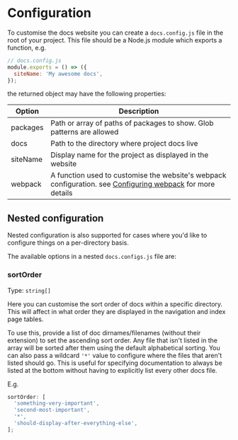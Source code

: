 # Configuration

To customise the docs website you can create a `docs.config.js` file in the root of
your project. This file should be a Node.js module which exports a function, e.g.

```js
// docs.config.js
module.exports = () => ({
  siteName: 'My awesome docs',
});
```

the returned object may have the following properties:

| Option   | Description                                                                                                                         |
| -------- | ----------------------------------------------------------------------------------------------------------------------------------- |
| packages | Path or array of paths of packages to show. Glob patterns are allowed                                                               |
| docs     | Path to the directory where project docs live                                                                                       |
| siteName | Display name for the project as displayed in the website                                                                            |
| webpack  | A function used to customise the website's webpack configuration. see [Configuring webpack](./configuring-webpack) for more details |

## Nested configuration

Nested configuration is also supported for cases where you'd like to configure things on a per-directory basis.

The available options in a nested `docs.configs.js` file are:

### sortOrder

Type: `string[]`

Here you can customise the sort order of docs within a specific directory. This will affect in what order they are displayed in the navigation and index page tables.

To use this, provide a list of doc dirnames/filenames (without their extension) to set the ascending sort order. Any file that isn't listed in the array will be sorted after them using the default alphabetical sorting. You can also pass a wildcard `'*'` value to configure where the files that aren't listed should go. This is useful for specifying documentation to always be listed at the bottom without having to explicitly list every other docs file.

E.g.

```js
sortOrder: [
  'something-very-important',
  'second-most-important',
  '*',
  'should-display-after-everything-else',
];
```
